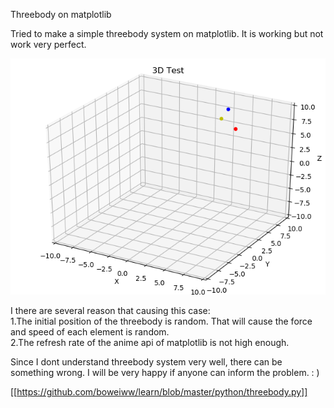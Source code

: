 Threebody on matplotlib<br />

Tried to make a simple threebody system on matplotlib. It is working but not work very perfect.<br />


![image tooltip here](https://github.com/boweiww/learn/blob/master/python/Figure_1.png)

I there are several reason that causing this case:<br />
1.The initial position of the threebody is random. That will cause the force and speed of each element is random.<br />
2.The refresh rate of the anime api of matplotlib is not high enough.<br />

Since I dont understand threebody system very well, there can be something wrong. I will be very happy if anyone can inform the problem. : )<br />



[[https://github.com/boweiww/learn/blob/master/python/threebody.py]] 